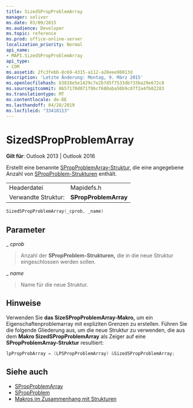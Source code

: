 ```yaml
---
title: SizedSPropProblemArray
manager: soliver
ms.date: 03/09/2015
ms.audience: Developer
ms.topic: reference
ms.prod: office-online-server
localization_priority: Normal
api_name:
- MAPI.SizedSPropProblemArray
api_type:
- COM
ms.assetid: 2fc3febb-8c69-4315-a112-a28eee98013d
description: 'Letzte Änderung: Montag, 9. März 2015'
ms.openlocfilehash: b3818e5e1429c7e2b7d5f7533db733ba29e672c8
ms.sourcegitcommit: 8657170d071f9bcf680aba50b9c07f2a4fb82283
ms.translationtype: MT
ms.contentlocale: de-DE
ms.lasthandoff: 04/28/2019
ms.locfileid: "33418113"
---
```

# <a name="sizedspropproblemarray"></a>SizedSPropProblemArray

**Gilt für**: Outlook 2013 | Outlook 2016 
  
Erstellt eine benannte [SPropProblemArray-Struktur,](spropproblemarray.md) die eine angegebene Anzahl von [SPropProblem-Strukturen](spropproblem.md) enthält. 
  
|||
|:-----|:-----|
|Headerdatei  <br/> |Mapidefs.h  <br/> |
|Verwandte Struktur:  <br/> |**SPropProblemArray** <br/> |
   
```cpp
SizedSPropProblemArray(_cprob, _name)
```

## <a name="parameters"></a>Parameter

_ _cprob_
  
> Anzahl der **SPropProblem-Strukturen,** die in die neue Struktur eingeschlossen werden sollen. 
    
_ _name_
  
> Name für die neue Struktur.
    
## <a name="remarks"></a>Hinweise

Verwenden Sie **das SizeSPropProblemArray-Makro,** um ein Eigenschaftenproblemarray mit expliziten Grenzen zu erstellen. Führen Sie die folgende Gliederung aus, um die neue Struktur zu verwenden, die aus dem **Makro SizedSPropProblemArray** als Zeiger auf eine **SPropProblemArray-Struktur** resultiert: 
  
```cpp
lpPropProbArray = (LPSPropProblemArray) &SizedSPropProblemArray;
```

## <a name="see-also"></a>Siehe auch

- [SPropProblemArray](spropproblemarray.md)
- [SPropProblem](spropproblem.md)
- [Makros im Zusammenhang mit Strukturen](macros-related-to-structures.md)

